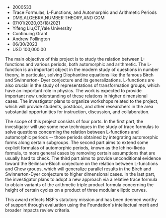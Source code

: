 
* 2000533
* Trace Formulas, L-Functions, and Automorphic and Arithmetic Periods
* DMS,ALGEBRA,NUMBER THEORY,AND COM
* 07/01/2020,03/18/2021
* Yifeng Liu,CT,Yale University
* Continuing Grant
* Andrew Pollington
* 06/30/2023
* USD 100,000.00

The main objective of this project is to study the relation between L-functions
and various periods, both automorphic and arithmetic. The L-function is an
important object in the modern study of questions in number theory, in
particular, solving Diophantine equations like the famous Birch and Swinnerton-
Dyer conjecture and its generalizations. L-functions are also crucial in the
study of representations of transformation groups, which have an important role
in physics. The work is expected to provide important new understanding of these
relations in higher dimensional cases. The investigator plans to organize
workshops related to the project, which will provide students, postdocs, and
other researchers in the area substantial opportunities for instruction,
discussion, and collaboration.

The scope of this project consists of four parts. In the first part, the
investigator will use some new techniques in the study of trace formulas to
solve questions concerning the relation between L-functions and automorphic
periods -- those periods obtained by integrating automorphic forms along certain
subgroups. The second part aims to extend some explicit formulas of automorphic
periods, known as the Ichino-Ikeda formula, to more general cases by removing
certain assumptions that are usually hard to check. The third part aims to
provide unconditional evidence toward the Beilinson-Bloch conjecture on the
relation between L-functions and Chow groups, which will generalize parallel
results in the Birch and Swinnerton-Dyer conjecture to higher dimensional cases.
In the last part, the investigator plans to adopt a new approach via a relative
trace formula to obtain variants of the arithmetic triple product formula
concerning the height of certain cycles on a product of three modular elliptic
curves.

This award reflects NSF's statutory mission and has been deemed worthy of
support through evaluation using the Foundation's intellectual merit and broader
impacts review criteria.
